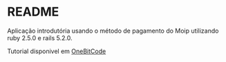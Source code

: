 # README

Aplicação introdutória usando o método de pagamento do Moip utilizando ruby 2.5.0 e rails 5.2.0.

Tutorial disponivel  em [OneBitCode](https://onebitcode.com/rails-moip/?fbclid=IwAR3PgrlVYnzHdBvkT-RONmVrPUTpig3aAlAu_Wjg1kWCr0fttmjoprze0Mw)